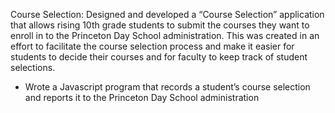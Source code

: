 Course Selection: Designed and developed a “Course Selection” application that allows rising 10th grade students to submit the courses they want to enroll in to the Princeton Day School administration. This was created in an effort to facilitate the course selection process and make it easier for students to decide their courses and for faculty to keep track of student selections.
- Wrote a Javascript program that records a student’s course selection and reports it to the Princeton Day School  administration
